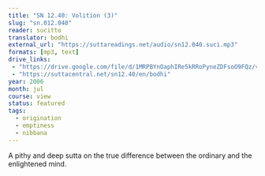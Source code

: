 ```yaml
---
title: "SN 12.40: Volition (3)"
slug: "sn.012.040"
reader: sucitto
translator: bodhi
external_url: "https://suttareadings.net/audio/sn12.040.suci.mp3"
formats: [mp3, text]
drive_links:
 - "https://drive.google.com/file/d/1MRPBYnOaphIRe5kRRoPyneZDFsoO9FQz/view?usp=drivesdk"
 - "https://suttacentral.net/sn12.40/en/bodhi"
year: 2006
month: jul
course: view
status: featured
tags:
  - origination
  - emptiness
  - nibbana
---
```


A pithy and deep sutta on the true difference between the ordinary and the enlightened mind.

